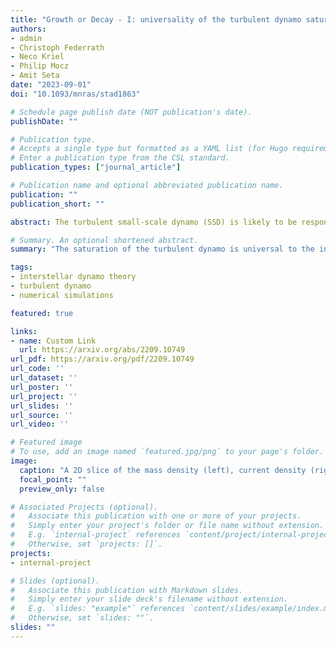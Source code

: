 ```yaml
---
title: "Growth or Decay - I: universality of the turbulent dynamo saturation"
authors:
- admin
- Christoph Federrath
- Neco Kriel
- Philip Mocz
- Amit Seta
date: "2023-09-01"
doi: "10.1093/mnras/stad1863"

# Schedule page publish date (NOT publication's date).
publishDate: ""

# Publication type.
# Accepts a single type but formatted as a YAML list (for Hugo requirements).
# Enter a publication type from the CSL standard.
publication_types: ["journal_article"]

# Publication name and optional abbreviated publication name.
publication: ""
publication_short: ""

abstract: The turbulent small-scale dynamo (SSD) is likely to be responsible for the magnetization of the interstellar medium (ISM) that we observe in the Universe today. The SSD efficiently converts kinetic energy Ekin into magnetic energy Emag and is often used to explain how an initially weak magnetic field with Emag ≪ Ekin is amplified, and then maintained at a level Emag ≲ Ekin. Usually, this process is studied by initializing a weak seed magnetic field and letting the turbulence grow it to saturation. However, in this Part I of the Growth or Decay series, using three-dimensional, visco-resistive magnetohydrodynamical turbulence simulations up to magnetic Reynolds numbers of 2000, we show that the same final state in the integral quantities, energy spectra, and characteristic scales of the magnetic field can also be achieved if initially Emag ~ Ekin or even if initially Emag ≫ Ekin. This suggests that the final saturated state of the turbulent dynamo is set by the turbulence and the material properties of the plasma, independent of the initial structure or amplitude of the magnetic field. We discuss the implications this has for the maintenance of magnetic fields in turbulent plasmas and future studies exploring the dynamo saturation.

# Summary. An optional shortened abstract.
summary: "The saturation of the turbulent dynamo is universal to the initial seed magnetic field!"

tags:
- interstellar dynamo theory
- turbulent dynamo 
- numerical simulations

featured: true

links:
- name: Custom Link
  url: https://arxiv.org/abs/2209.10749
url_pdf: https://arxiv.org/pdf/2209.10749
url_code: ''
url_dataset: ''
url_poster: ''
url_project: ''
url_slides: ''
url_source: ''
url_video: ''

# Featured image
# To use, add an image named `featured.jpg/png` to your page's folder. 
image:
  caption: "A 2D slice of the mass density (left), current density (right) and magnetic field (white streamlines)."
  focal_point: ""
  preview_only: false

# Associated Projects (optional).
#   Associate this publication with one or more of your projects.
#   Simply enter your project's folder or file name without extension.
#   E.g. `internal-project` references `content/project/internal-project/index.md`.
#   Otherwise, set `projects: []`.
projects:
- internal-project

# Slides (optional).
#   Associate this publication with Markdown slides.
#   Simply enter your slide deck's filename without extension.
#   E.g. `slides: "example"` references `content/slides/example/index.md`.
#   Otherwise, set `slides: ""`.
slides: ""
---
```


<!-- This work is driven by the results in my [previous paper](/publication/conference-paper/) on LLMs.

{{% callout note %}}
Create your slides in Markdown - click the *Slides* button to check out the example.
{{% /callout %}}

Add the publication's **full text** or **supplementary notes** here. You can use rich formatting such as including [code, math, and images](https://docs.hugoblox.com/content/writing-markdown-latex/). -->
